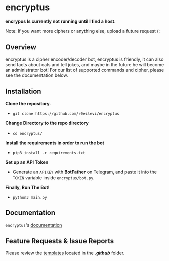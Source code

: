 # encryptus

**encrypus Is currently not running until I find a host.**

Note: If you want more ciphers or anything else, upload a future request (:

## Overview

encryptus is a cipher encoder/decoder bot, encryptus is friendly, it can also send facts about cats and tell jokes, and maybe in the future he will become an administrator bot!
For our list of supported commands and cipher, please see the documentation below.

## Installation

**Clone the repository.**

- `git clone https://github.com/r0eilevi/encryptus`

**Change Directory to the repo directory**

- `cd encryptus/`

**Install the requirements in order to run the bot**

- `pip3 install -r requirements.txt`

**Set up an API Token**

- Generate an `APIKEY` with **BotFather** on Telegram, and paste it into the `TOKEN` variable inside `encryptus/bot.py`.

**Finally, Run The Bot!**

- `python3 main.py`

## Documentation

`encryptus`'s [documentation](https://github.com/r0eilevi/encryptus/docs)

## Feature Requests & Issue Reports

Please review the [templates](https://github.com/r0eilevi/encryptus/.github) located in the ***.github*** folder.
  
  

